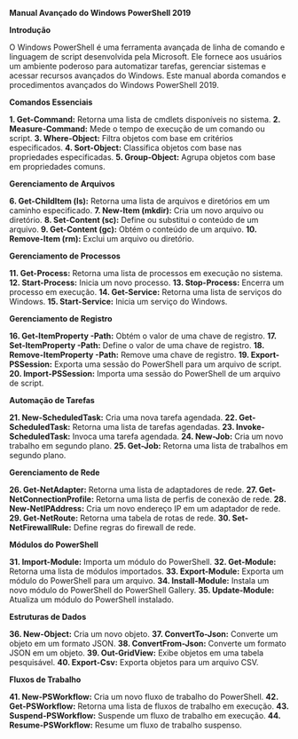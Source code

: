 **Manual Avançado do Windows PowerShell 2019**

**Introdução**

O Windows PowerShell é uma ferramenta avançada de linha de comando e linguagem de script desenvolvida pela Microsoft. Ele fornece aos usuários um ambiente poderoso para automatizar tarefas, gerenciar sistemas e acessar recursos avançados do Windows. Este manual aborda comandos e procedimentos avançados do Windows PowerShell 2019.

**Comandos Essenciais**

**1. Get-Command:** Retorna uma lista de cmdlets disponíveis no sistema.
**2. Measure-Command:** Mede o tempo de execução de um comando ou script.
**3. Where-Object:** Filtra objetos com base em critérios especificados.
**4. Sort-Object:** Classifica objetos com base nas propriedades especificadas.
**5. Group-Object:** Agrupa objetos com base em propriedades comuns.

**Gerenciamento de Arquivos**

**6. Get-ChildItem (ls):** Retorna uma lista de arquivos e diretórios em um caminho especificado.
**7. New-Item (mkdir):** Cria um novo arquivo ou diretório.
**8. Set-Content (sc):** Define ou substitui o conteúdo de um arquivo.
**9. Get-Content (gc):** Obtém o conteúdo de um arquivo.
**10. Remove-Item (rm):** Exclui um arquivo ou diretório.

**Gerenciamento de Processos**

**11. Get-Process:** Retorna uma lista de processos em execução no sistema.
**12. Start-Process:** Inicia um novo processo.
**13. Stop-Process:** Encerra um processo em execução.
**14. Get-Service:** Retorna uma lista de serviços do Windows.
**15. Start-Service:** Inicia um serviço do Windows.

**Gerenciamento de Registro**

**16. Get-ItemProperty -Path:** Obtém o valor de uma chave de registro.
**17. Set-ItemProperty -Path:** Define o valor de uma chave de registro.
**18. Remove-ItemProperty -Path:** Remove uma chave de registro.
**19. Export-PSSession:** Exporta uma sessão do PowerShell para um arquivo de script.
**20. Import-PSSession:** Importa uma sessão do PowerShell de um arquivo de script.

**Automação de Tarefas**

**21. New-ScheduledTask:** Cria uma nova tarefa agendada.
**22. Get-ScheduledTask:** Retorna uma lista de tarefas agendadas.
**23. Invoke-ScheduledTask:** Invoca uma tarefa agendada.
**24. New-Job:** Cria um novo trabalho em segundo plano.
**25. Get-Job:** Retorna uma lista de trabalhos em segundo plano.

**Gerenciamento de Rede**

**26. Get-NetAdapter:** Retorna uma lista de adaptadores de rede.
**27. Get-NetConnectionProfile:** Retorna uma lista de perfis de conexão de rede.
**28. New-NetIPAddress:** Cria um novo endereço IP em um adaptador de rede.
**29. Get-NetRoute:** Retorna uma tabela de rotas de rede.
**30. Set-NetFirewallRule:** Define regras do firewall de rede.

**Módulos do PowerShell**

**31. Import-Module:** Importa um módulo do PowerShell.
**32. Get-Module:** Retorna uma lista de módulos importados.
**33. Export-Module:** Exporta um módulo do PowerShell para um arquivo.
**34. Install-Module:** Instala um novo módulo do PowerShell do PowerShell Gallery.
**35. Update-Module:** Atualiza um módulo do PowerShell instalado.

**Estruturas de Dados**

**36. New-Object:** Cria um novo objeto.
**37. ConvertTo-Json:** Converte um objeto em um formato JSON.
**38. ConvertFrom-Json:** Converte um formato JSON em um objeto.
**39. Out-GridView:** Exibe objetos em uma tabela pesquisável.
**40. Export-Csv:** Exporta objetos para um arquivo CSV.

**Fluxos de Trabalho**

**41. New-PSWorkflow:** Cria um novo fluxo de trabalho do PowerShell.
**42. Get-PSWorkflow:** Retorna uma lista de fluxos de trabalho em execução.
**43. Suspend-PSWorkflow:** Suspende um fluxo de trabalho em execução.
**44. Resume-PSWorkflow:** Resume um fluxo de trabalho suspenso.